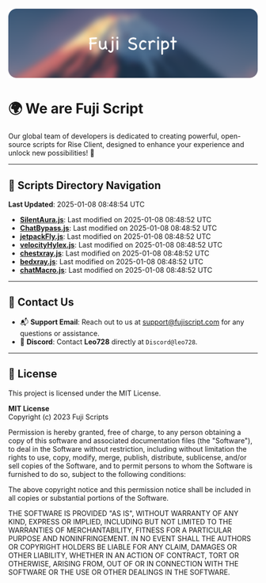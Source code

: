 ![Banner](.github/b.webp)

# 🌍 **We are Fuji Script**

Our global team of developers is dedicated to creating powerful, open-source scripts for Rise Client, designed to enhance your experience and unlock new possibilities! 🌟

---
<!-- SCRIPTS_NAVIGATION_START -->
## 📂 **Scripts Directory Navigation**

**Last Updated**: 2025-01-08 08:48:54 UTC

- **[SilentAura.js](scripts/SilentAura.js)**: Last modified on 2025-01-08 08:48:52 UTC
- **[ChatBypass.js](scripts/ChatBypass.js)**: Last modified on 2025-01-08 08:48:52 UTC
- **[jetpackFly.js](scripts/jetpackFly.js)**: Last modified on 2025-01-08 08:48:52 UTC
- **[velocityHylex.js](scripts/velocityHylex.js)**: Last modified on 2025-01-08 08:48:52 UTC
- **[chestxray.js](scripts/chestxray.js)**: Last modified on 2025-01-08 08:48:52 UTC
- **[bedxray.js](scripts/bedxray.js)**: Last modified on 2025-01-08 08:48:52 UTC
- **[chatMacro.js](scripts/chatMacro.js)**: Last modified on 2025-01-08 08:48:52 UTC

<!-- SCRIPTS_NAVIGATION_END -->

---

## 💬 **Contact Us**  
- 📬 **Support Email**: Reach out to us at [support@fujiscript.com](mailto:support@fujiscript.com) for any questions or assistance.  
- 💬 **Discord**: Contact **Leo728** directly at `Discord@leo728`.

---

## 📜 **License**

This project is licensed under the MIT License.  

**MIT License**  
Copyright (c) 2023 Fuji Scripts  

Permission is hereby granted, free of charge, to any person obtaining a copy of this software and associated documentation files (the "Software"), to deal in the Software without restriction, including without limitation the rights to use, copy, modify, merge, publish, distribute, sublicense, and/or sell copies of the Software, and to permit persons to whom the Software is furnished to do so, subject to the following conditions:  

The above copyright notice and this permission notice shall be included in all copies or substantial portions of the Software.  

THE SOFTWARE IS PROVIDED "AS IS", WITHOUT WARRANTY OF ANY KIND, EXPRESS OR IMPLIED, INCLUDING BUT NOT LIMITED TO THE WARRANTIES OF MERCHANTABILITY, FITNESS FOR A PARTICULAR PURPOSE AND NONINFRINGEMENT. IN NO EVENT SHALL THE AUTHORS OR COPYRIGHT HOLDERS BE LIABLE FOR ANY CLAIM, DAMAGES OR OTHER LIABILITY, WHETHER IN AN ACTION OF CONTRACT, TORT OR OTHERWISE, ARISING FROM, OUT OF OR IN CONNECTION WITH THE SOFTWARE OR THE USE OR OTHER DEALINGS IN THE SOFTWARE.  
